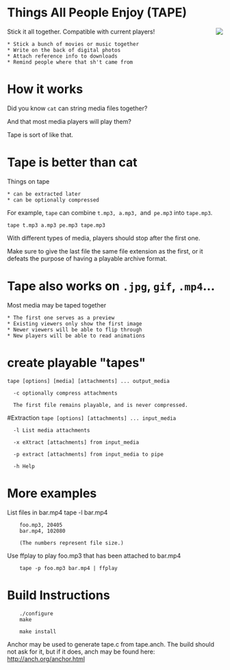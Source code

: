 # Things All People Enjoy (TAPE)
<img style="float:right" src="https://encrypted-tbn2.gstatic.com/images?q=tbn:ANd9GcRGxXrtxYkj6fjku-t4RsWpM8n8UUbsAKN7qpKCWd1eon1KlwFV">

Stick it all together. Compatible with current players!

    * Stick a bunch of movies or music together
    * Write on the back of digital photos
    * Attach reference info to downloads
    * Remind people where that sh't came from

# How it works

Did you know `cat` can string media files together?

And that most media players will play them?

Tape is sort of like that.

# Tape is better than cat
Things on tape

    * can be extracted later
    * can be optionally compressed

For example, `tape` can combine `t.mp3, a.mp3, `and` pe.mp3` into `tape.mp3`.

`tape t.mp3 a.mp3 pe.mp3 tape.mp3`

With different types of media, players should stop after the first one.

Make sure to give the last file the same file extension as the first, or it defeats the purpose of having a playable archive format.

# Tape also works on `.jpg`, `gif`, `.mp4`...

Most media may be taped together

    * The first one serves as a preview
    * Existing viewers only show the first image
    * Newer viewers will be able to flip through
    * New players will be able to read animations

# create playable "tapes"
`tape [options] [media] [attachments] ... output_media`

      -c optionally compress attachments
      
      The first file remains playable, and is never compressed.

#Extraction
`tape [options] [attachments] ... input_media`

      -l List media attachments
      
      -x eXtract [attachments] from input_media
      
      -p extract [attachments] from input_media to pipe
      
      -h Help
      
# More examples
List files in bar.mp4
        tape -l bar.mp4
        
        foo.mp3, 20405
        bar.mp4, 102080
        
        (The numbers represent file size.)
        
Use ffplay to play foo.mp3 that has been attached to bar.mp4

        tape -p foo.mp3 bar.mp4 | ffplay

# Build Instructions

        ./configure
        make

        make install
        
Anchor may be used to generate tape.c from tape.anch. The build should not ask for it, but if it does, anch may be found here:
http://anch.org/anchor.html
